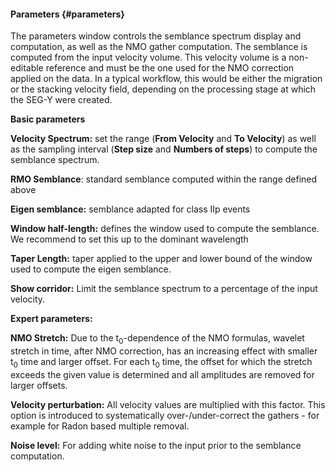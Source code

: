 #### Parameters {#parameters}

The parameters window controls the semblance spectrum display and computation, as well as the NMO gather computation. The semblance is computed from the input velocity volume. This velocity volume is a non-editable reference and must be the one used for the NMO correction applied on the data. In a typical workflow, this would be either the migration or the stacking velocity field, depending on the processing stage at which the SEG-Y were created.

**Basic parameters**

**Velocity Spectrum:** set the range (**From Velocity** and **To Velocity**) as well as the sampling interval (**Step size** and **Numbers of steps**) to compute the semblance spectrum.

**RMO Semblance**: standard semblance computed within the range defined above

**Eigen semblance:** semblance adapted for class IIp events

**Window half-length:** defines the window used to compute the semblance. We recommend to set this up to the dominant wavelength

**Taper Length:** taper applied to the upper and lower bound of the window used to compute the eigen semblance.

**Show corridor:** Limit the semblance spectrum to a percentage of the input velocity.

**Expert parameters:**

**NMO Stretch:** Due to the t<sub>0</sub>-dependence of the NMO formulas, wavelet stretch in time, after NMO correction, has an increasing effect with smaller t<sub>0</sub> time and larger offset. For each t<sub>0</sub> time, the offset for which the stretch exceeds the given value is determined and all amplitudes are removed for larger offsets.

**Velocity perturbation:** All velocity values are multiplied with this factor. This option is introduced to systematically over-/under-correct the gathers - for example for Radon based multiple removal.

**Noise level:** For adding white noise to the input prior to the semblance computation.